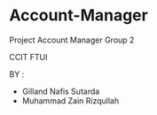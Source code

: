 # Account-Manager
Project Account Manager Group 2

CCIT FTUI

BY  :
- Gilland Nafis Sutarda
- Muhammad Zain Rizqullah
